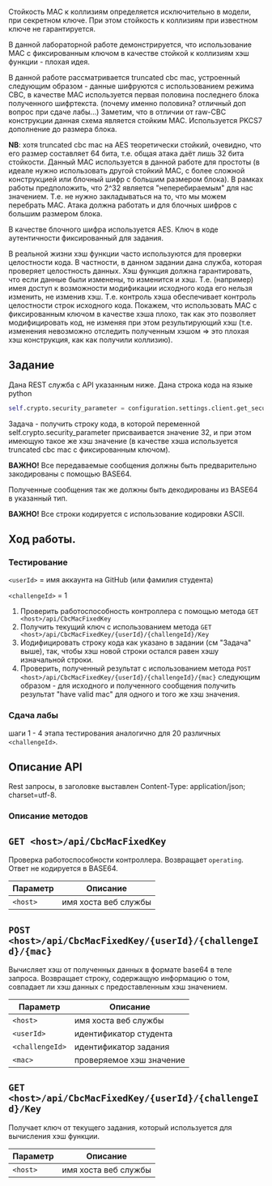 ﻿Стойкость MAC к коллизиям определяется исключительно в модели, при секретном ключе. 
При этом стойкость к коллизиям при известном ключе не гарантируется.

В данной лабораторной работе демонстрируется, что использование MAC с фиксированным ключом в качестве 
стойкой к коллизиям хэш функции - плохая идея.

В данной работе рассматривается truncated cbc mac, устроенный следующим образом - данные шифруются с использованием режима CBC,
в качестве MAC используется первая половина последнего блока полученного шифртекста. (почему именно половина? отличный доп вопрос при сдаче лабы...) Заметим, что в отличии от raw-CBC конструкции данная схема является стойким MAC. Используется PKCS7 дополнение до размера блока.

**NB**: хотя truncated cbc mac на AES теоретически стойкий, очевидно, что его размер составляет 64 бита, т.е. общая атака даёт лишь
32 бита стойкости. Данный MAC используется в данной работе для простоты (в идеале нужно использовать другой стойкий MAC, с более сложной
конструкцией или блочный шифр с большим размером блока). В рамках работы предположить, что 2^32 является 
"неперебираемым" для нас значением. Т.е. не нужно закладываться на то, что мы можем перебрать MAC. Атака должна работать и для 
блочных шифров с большим размером блока.

В качестве блочного шифра используется AES. Ключ в коде аутентичности фиксированный для задания. 

В реальной жизни хэш функции часто используются для проверки целостности кода. В частности, в данном задании дана служба, которая
проверяет целостность данных. Хэш функция должна гарантировать, что если данные были изменены, то изменится и хэш.
Т.е. (например) имея доступ к возможности модификации исходного кода его нельзя изменить, не изменив хэш. Т.е. контроль хэша обеспечивает 
контроль целостности строк исходного кода. Покажем, что использовать MAC с фиксированным ключом в качестве хэша плохо, так как 
это позволяет модифицировать код, не изменяя при этом результирующий хэш (т.е. изменения невозможно отследить полученным хэшом
=> это плохая хэш конструкция, как как получили коллизию).

## Задание

Дана REST служба с API указанным ниже. Дана строка кода на языке python

```python
self.crypto.security_parameter = configuration.settings.client.get_security_parameter()
```

Задача - получить строку кода, в которой переменной self.crypto.security_parameter присваивается значение 32, и при этом
имеющую такое же хэш значение (в качестве хэша используется truncated cbc mac с фиксированным ключом).

**ВАЖНО!** Все передаваемые сообщения должны быть предварительно закодированы с помощью BASE64. 

Полученные сообщения так же должны быть декодированы из BASE64 в указанный тип.

**ВАЖНО!** Все строки кодируется с использование кодировки ASCII.

## Ход работы.

### Тестирование 

`<userId>` = имя аккаунта на GitHub  (или фамилия студента)

`<challengeId>` = 1

1. Проверить работоспособность контроллера с помощью метода `GET <host>/api/CbcMacFixedKey`
2. Получить текущий ключ с использованием метода `GET <host>/api/CbcMacFixedKey/{userId}/{challengeId}/Key`
3. Иодифицировать строку кода как указано в задании (см "Задача" выше), так, чтобы хэш новой строки остался равен хэшу изначальной строки. 
4. Проверить, полученный результат с использованием метода `POST <host>/api/CbcMacFixedKey/{userId}/{challengeId}/{mac}`
следующим образом - для исходного и полученного сообщения получить результат "have valid mac" для одного и того же хэш значения.

### Сдача лабы
шаги 1 - 4 этапа тестирования аналогично для 20 различных `<challengeId>`.

## Описание API

Rest запросы, в заголовке выставлен Content-Type: application/json; charset=utf-8.

### Описание методов

## `GET <host>/api/CbcMacFixedKey`

Проверка работоспособности контроллера. Возвращает `operating`. Ответ не кодируется в BASE64.

| Параметр| Описание| 
| --- | --- 
| `<host>` | имя хоста веб службы

## `POST <host>/api/CbcMacFixedKey/{userId}/{challengeId}/{mac}`

Вычисляет хэш от полученных данных в формате base64 в теле запроса. 
Возвращает строку, содержащую информацию о том, совпадает ли хэш данных с предоставленным хэш значением.

| Параметр| Описание| 
| --- | --- 
| `<host>` | имя хоста веб службы
| `<userId>` | идентификатор студента
| `<challengeId>` | идентификатор задания
| `<mac>` | проверяемое хэш значение

## `GET <host>/api/CbcMacFixedKey/{userId}/{challengeId}/Key`

Получает ключ от текущего задания, который используется для вычисления хэш функции.

| Параметр| Описание| 
| --- | --- 
| `<host>` | имя хоста веб службы
